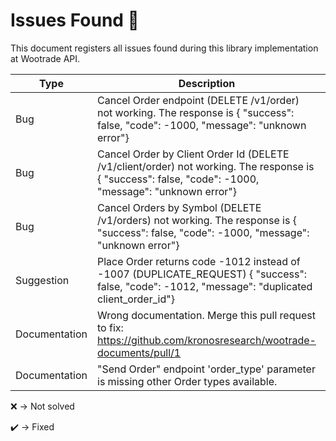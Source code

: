 # Issues Found :triangular_flag_on_post:
This document registers all issues found during this library implementation at Wootrade API.


| Type          | Description                                                                                                                                               | Status |
|---------------|-----------------------------------------------------------------------------------------------------------------------------------------------------------|--------|
| Bug           | Cancel Order endpoint (DELETE /v1/order) not working. The response is  {  "success": false,  "code": -1000,  "message": "unknown error"}                  | :x:    |
| Bug           | Cancel Order by Client Order Id (DELETE /v1/client/order) not working. The response is  {  "success": false,  "code": -1000,  "message": "unknown error"} | :x:    |
| Bug           | Cancel Orders by Symbol (DELETE /v1/orders) not working. The response is {  "success": false,  "code": -1000,  "message": "unknown error"}             | :x:    |
| Suggestion    | Place Order returns code -1012 instead of -1007 (DUPLICATE_REQUEST) {  "success": false,  "code": -1012,  "message": "duplicated client_order_id"}        | :x:    |
| Documentation | Wrong documentation. Merge this pull request to fix: https://github.com/kronosresearch/wootrade-documents/pull/1                                          | :x:    |
| Documentation | "Send Order" endpoint 'order_type' parameter is missing other Order types available.                                                                      | :x:    |


:x: -> Not solved

:heavy_check_mark: -> Fixed

